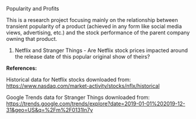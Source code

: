 Popularity and Profits

This is a research project focusing mainly on the relationship between 
transient popularity of a product (achieved in any form like social media views, advertising, etc.) and
the stock performance of the parent company owning that product.

1. Netflix and Stranger Things - Are Netflix stock prices impacted around the release date of this popular
   original show of theirs?


**References:**

Historical data for Netflix stocks downloaded from: 
https://www.nasdaq.com/market-activity/stocks/nflx/historical

Google Trends data for Stranger Things downloaded from:
https://trends.google.com/trends/explore?date=2019-01-01%202019-12-31&geo=US&q=%2Fm%2F0131ln7y